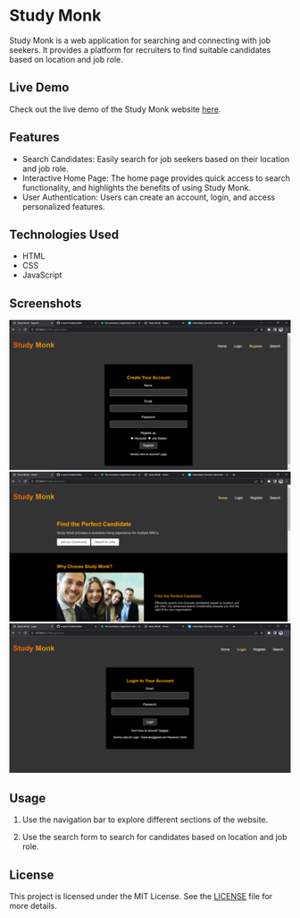 # Study Monk

Study Monk is a web application for searching and connecting with job seekers. It provides a platform for recruiters to find suitable candidates based on location and job role.

## Live Demo

Check out the live demo of the Study Monk website [here](https://magnificent-melba-a83413.netlify.app/).

## Features

- Search Candidates: Easily search for job seekers based on their location and job role.
- Interactive Home Page: The home page provides quick access to search functionality, and highlights the benefits of using Study Monk.
- User Authentication: Users can create an account, login, and access personalized features.

## Technologies Used

- HTML
- CSS
- JavaScript

## Screenshots

![Screenshot 1](./assets/ss1.png)
![Screenshot 2](./assets/ss2.png)
![Screenshot 3](./assets/ss3.png)

## Usage

1. Use the navigation bar to explore different sections of the website.

2. Use the search form to search for candidates based on location and job role.

## License

This project is licensed under the MIT License. See the [LICENSE](LICENSE) file for more details.
